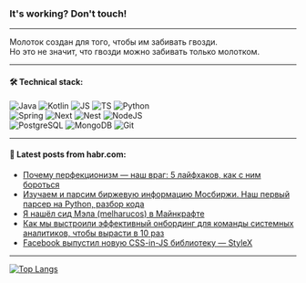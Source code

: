 ### It's working? Don't touch!

---
Молоток создан для того, чтобы им забивать гвозди. <br>
Но это не значит, что гвозди можно забивать только молотком.

---

#### 🛠️ Technical stack:

![Java](https://img.shields.io/badge/Java-informational?logo=Oracle&style=flat&logoColor=white&color=FF4500)
![Kotlin](https://img.shields.io/badge/Kotlin-informational?logo=Kotlin&style=flat&logoColor=white&color=774D97)
![JS](https://img.shields.io/badge/JS-informational?logo=javaScript&style=flat&logoColor=black&color=F7Df1E)
![TS](https://img.shields.io/badge/TypeScript-informational?logo=typeScript&style=flat&logoColor=black&color=017acc)
![Python](https://img.shields.io/badge/Python-informational?logo=Python&style=flat&logoColor=black&color=ffdd54) <br>
![Spring](https://img.shields.io/badge/SpringBoot-informational?logo=SpringBoot&style=flat&logoColor=white&color=6DB33F) 
![Next](https://img.shields.io/badge/Next.js-informational?logo=Next.js&style=flat&logoColor=white&color=3671a1)
![Nest](https://img.shields.io/badge/NestJS-informational?logo=NestJS&style=flat&logoColor=white&color=E0234E)
![NodeJS](https://img.shields.io/badge/NodeJS-informational?logo=node.js&style=flat&logoColor=white&color=70A760) <br>
![PostgreSQL](https://img.shields.io/badge/PostgreSQL-informational?logo=PostgreSQL&style=flat&logoColor=white&color=DAA520)
![MongoDB](https://img.shields.io/badge/MongoDB-informational?logo=MongoDB&style=flat&logoColor=white&color=870000)
![Git](https://img.shields.io/badge/Git-informational?logo=git&style=flat&logoColor=white&color=f74e28)

___

#### 💬 Latest posts from habr.com:

<!-- BLOG-POST-LIST:START -->
- [Почему перфекционизм — наш враг: 5 лайфхаков, как с ним бороться](https://habr.com/ru/articles/781018/?utm_source=habrahabr&utm_medium=rss&utm_campaign=781018)
- [Изучаем и парсим биржевую информацию Мосбиржи. Наш первый парсер на Python, разбор кода](https://habr.com/ru/articles/781006/?utm_source=habrahabr&utm_medium=rss&utm_campaign=781006)
- [Я нашёл сид Мэла &lpar;melharucos&rpar; в Майнкрафте](https://habr.com/ru/articles/781002/?utm_source=habrahabr&utm_medium=rss&utm_campaign=781002)
- [Как мы выстроили эффективный онбординг для команды системных аналитиков, чтобы вырасти в 10 раз](https://habr.com/ru/companies/magnit/articles/780896/?utm_source=habrahabr&utm_medium=rss&utm_campaign=780896)
- [Facebook выпустил новую CSS-in-JS библиотеку — StyleX](https://habr.com/ru/articles/781000/?utm_source=habrahabr&utm_medium=rss&utm_campaign=781000)
<!-- BLOG-POST-LIST:END -->

---
[![Top Langs](https://github-readme-stats-git-master-advtsetting-gmailcom.vercel.app/api/top-langs/?username=zloylis&langs_count=10&hide_title=false&title_color=e6edf3&size_weight=0.5&count_weight=0.5&layout=compact&hide_border=true&theme=dracula)](https://github.com/zloylis)

<!-- ![GitHub stats](https://github-readme-stats-git-master-advtsetting-gmailcom.vercel.app/api?username=zloylis&show_icons=true&hide_border=true&theme=dracula&hide_title=true&include_all_commits=true&count_private=true&hide=contribs&hide_rank=true) -->
